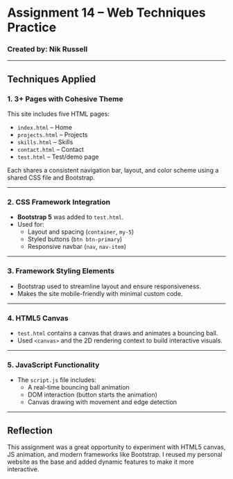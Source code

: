# Assignment 14 – Web Techniques Practice

### Created by: Nik Russell

---

## Techniques Applied

### 1. 3+ Pages with Cohesive Theme
This site includes five HTML pages:
- `index.html` – Home
- `projects.html` – Projects
- `skills.html` – Skills
- `contact.html` – Contact
- `test.html` – Test/demo page

Each shares a consistent navigation bar, layout, and color scheme using a shared CSS file and Bootstrap.

---

### 2. CSS Framework Integration
- **Bootstrap 5** was added to `test.html`.
- Used for:
  - Layout and spacing (`container`, `my-5`)
  - Styled buttons (`btn btn-primary`)
  - Responsive navbar (`nav`, `nav-item`)

---

### 3. Framework Styling Elements
- Bootstrap used to streamline layout and ensure responsiveness.
- Makes the site mobile-friendly with minimal custom code.

---

### 4. HTML5 Canvas
- `test.html` contains a canvas that draws and animates a bouncing ball.
- Used `<canvas>` and the 2D rendering context to build interactive visuals.

---

### 5. JavaScript Functionality
- The `script.js` file includes:
  - A real-time bouncing ball animation
  - DOM interaction (button starts the animation)
  - Canvas drawing with movement and edge detection

---

## Reflection
This assignment was a great opportunity to experiment with HTML5 canvas, JS animation, and modern frameworks like Bootstrap. I reused my personal website as the base and added dynamic features to make it more interactive.
